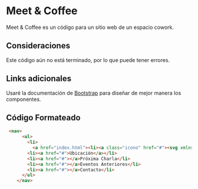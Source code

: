 # Meet & Coffee
Meet & Coffee es un código para un sitio web de un espacio cowork.

## Consideraciones

Este código aún no está terminado, por lo que puede tener errores.

## Links adicionales

Usaré la documentación de [Bootstrap](https://getbootstrap.com/) para diseñar de mejor manera los componentes.

## Código Formateado

```html
 <nav>
      <ul>
        <li>
          <a href="index.html"><li><a class="icono" href="#"><svg xmlns="http://www.w3.org/2000/svg" viewBox="0 0 44 44"><path d="M11.8 26l-2.2 2.3c-.5-2.9-.7-7.5 2.2-11.2V26zm-.4 4.1c2.7.5 7.2.7 10.6-2.3h-8.5l-2.1 2.3zm5.3-16.2c-.8.2-1.7.5-2.4.9v8.5l2.4-2.6v-6.8zm2.5-.3v4.6l4-4.2c-1.1-.3-2.5-.5-4-.4zM16 25.2h8.1c.4-.8.7-1.7.9-2.6h-6.6L16 25.2zm28-6.1V25c0 4.3-3.3 7.8-7.4 7.8h-1.8v2.9c0 4.6-3.6 8.3-7.9 8.3h-19C3.6 44 0 40.3 0 35.7V0h34.8v11.4h1.8c4.1 0 7.4 3.5 7.4 7.7zm-16.2.9c.1-2.6-.4-5-.8-6.4-.2-.9-.4-1.4-.4-1.4s-.5-.2-1.4-.4c-1.4-.4-3.6-.9-6.1-.8-.8 0-1.7.1-2.5.3-.8.2-1.6.4-2.4.7-.9.4-1.7.8-2.5 1.5-.6.5-1.1 1-1.6 1.6-4.5 5.4-3.4 12.5-2.6 15.5.2.9.4 1.4.4 1.4s.5.2 1.4.4c2.8.8 9.6 2 14.7-2.7.6-.5 1.1-1.1 1.5-1.7.6-.8 1-1.7 1.4-2.6.3-.8.5-1.7.7-2.6.1-1.1.2-1.9.2-2.8zm13.2-.9c0-2.6-2-4.6-4.4-4.6h-1.8v15.1h1.8c2.4 0 4.4-2.1 4.4-4.6v-5.9zM21 20h4.4c0-1.6-.1-3-.4-4.2L21 20z"/></svg></a></li>
        <li><a href="#">Ubicación</a></li>
        <li><a href="#"></a>Próxima Charla</li>
        <li><a href="#"></a>Eventos Anteriores</li>
        <li><a href="#"></a>Contacto</li>
      </ul>
    </nav>
```
